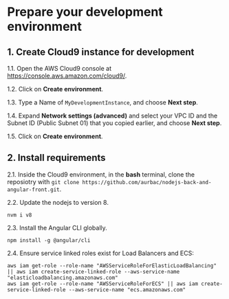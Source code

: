 # Prepare your development environment

## 1. Create Cloud9 instance for development

1.1\. Open the AWS Cloud9 console at https://console.aws.amazon.com/cloud9/.

1.2\. Click on **Create environment**.

1.3\. Type a Name of `MyDevelopmentInstance`, and choose **Next step**.

1.4\. Expand **Network settings (advanced)** and select your VPC ID and the Subnet ID (Public Subnet 01) that you copied earlier, and choose **Next step**.

1.5\. Click on **Create environment**.

## 2. Install requirements

2.1\. Inside the Cloud9 environment, in the **bash** terminal, clone the reposiotry with `git clone https://github.com/aurbac/nodejs-back-and-angular-front.git`.

2.2\. Update the nodejs to version 8.

```
nvm i v8
```

2.3\. Install the Angular CLI globally.

```
npm install -g @angular/cli
```

2.4\. Ensure service linked roles exist for Load Balancers and ECS:

```
aws iam get-role --role-name "AWSServiceRoleForElasticLoadBalancing" || aws iam create-service-linked-role --aws-service-name "elasticloadbalancing.amazonaws.com"
aws iam get-role --role-name "AWSServiceRoleForECS" || aws iam create-service-linked-role --aws-service-name "ecs.amazonaws.com"
```